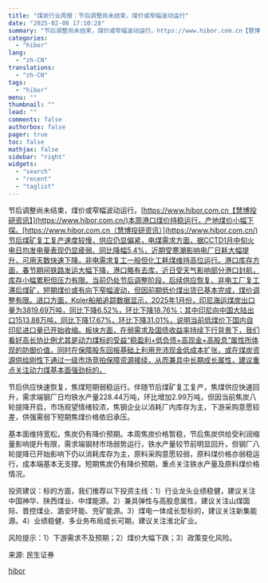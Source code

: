 ```yaml
---
title: "煤炭行业周报：节后调整尚未结束，煤价或窄幅波动运行"
date: "2025-02-08 17:10:28"
summary: "节后调整尚未结束，煤价或窄幅波动运行。https://www.hibor.com.cn【慧博投..."
categories:
  - "hibor"
lang:
  - "zh-CN"
translations:
  - "zh-CN"
tags:
  - "hibor"
menu: ""
thumbnail: ""
lead: ""
comments: false
authorbox: false
pager: true
toc: false
mathjax: false
sidebar: "right"
widgets:
  - "search"
  - "recent"
  - "taglist"
---
```


节后调整尚未结束，煤价或窄幅波动运行。[https://www.hibor.com.cn【慧博投研资讯】](https://www.hibor.com.cn/)本周港口煤价持稳运行，产地煤价小幅下探。[https://www.hibor.com.cn（慧博投研资讯）](https://www.hibor.com.cn/)节后煤矿复工复产速度较慢，供应仍显偏紧，电煤需求方面，据CCTD1月中旬火电日均发电量表现仍显疲弱、同比降幅5.4%，近期受寒潮影响电厂日耗大幅提升，可用天数快速下降，非电需求复工一般但化工耗煤维持高位运行。港口库存方面，春节期间铁路发运大幅下降，港口略有去库，近日受天气影响部分港口封航，库存小幅累积但压力有限。当前仍处节后调整阶段，后续供应恢复、非电工厂复工滞后煤矿，短期煤价或有向下窄幅波动，但因前期低价煤出货已基本完成，煤价调整有限。进口方面，Kpler船舶追踪数据显示，2025年1月份，印尼海运煤炭出口量为3819.69万吨，同比下降6.52%，环比下降18.76%；其中印尼向中国大陆出口1513.88万吨，同比下降17.67%，环比下降31.01%，说明当前低煤价下国内自印尼进口量已开始收缩。板块方面，在弱需求及国债收益率持续下行背景下，我们看好高长协比例尤其是动力煤标的受益“稳盈利+低负债+高现金+高股息”属性所体现的防御价值，同时在保障股东回报基础上利用充沛现金低成本扩张，或在煤炭资源供给刚性下通过一级市场竞拍保障资源接续，从而兼具中长期成长属性，建议重点关注动力煤基本面强劲标的。

节后供应快速恢复，焦煤短期弱稳运行。伴随节后煤矿复工复产，焦煤供应快速回升，需求端钢厂日均铁水产量228.44万吨，环比增加2.99万吨，但因当前焦炭八轮提降开启，市场观望情绪较浓，焦钢企业以消耗厂内库存为主，下游采购意愿较差，供强需弱下短期焦煤价格依旧承压。

基本面维持宽松，焦炭仍有降价预期。本周焦炭价格暂稳，节后焦炭供给受利润缩量影响提升有限，需求端钢材市场弱势运行，铁水产量较节前明显回升，但钢厂八轮提降已开始影响下仍以消耗库存为主，原料采购意愿较弱，原料煤价格亦弱稳运行，成本端基本无支撑。短期焦炭仍有降价预期，重点关注铁水产量及原料煤价格情况。

投资建议：标的方面，我们推荐以下投资主线：1）行业龙头业绩稳健，建议关注中国神华、陕西煤业、中煤能源。2）兼具弹性与高股息属性，建议关注山煤国际、晋控煤业、潞安环能、兖矿能源。3）煤电一体成长型标的，建议关注新集能源。4）业绩稳健、多业务布局成长可期，建议关注淮北矿业。

风险提示：1）下游需求不及预期；2）煤价大幅下跌；3）政策变化风险。

来源: 民生证券

[hibor](https://www.hibor.com.cn/data/8645a50d8f746066e44f796694c3b77a.html)
